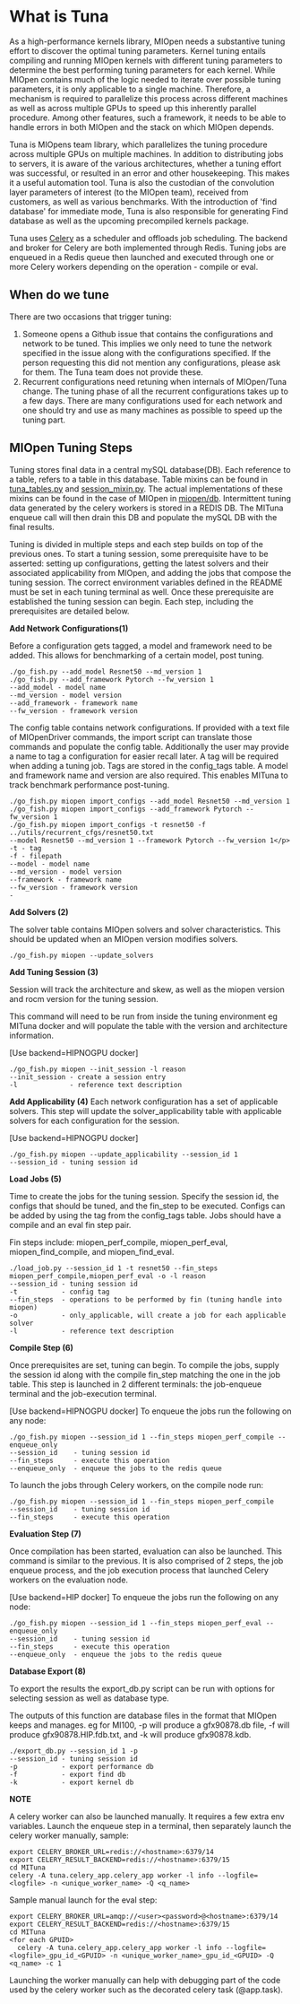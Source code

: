 What is Tuna
============

As a high-performance kernels library, MIOpen needs a substantive tuning effort to discover the
optimal tuning parameters. Kernel tuning entails compiling and running MIOpen kernels with different
tuning parameters to determine the best performing tuning parameters for each kernel. While MIOpen
contains much of the logic needed to iterate over possible tuning parameters, it is only applicable
to a single machine. Therefore, a mechanism is required to parallelize this process across different
machines as well as across multiple GPUs to speed up this inherently parallel procedure. Among other
features, such a framework, it needs to be able to handle errors in both MIOpen and the stack on which
MIOpen depends.

Tuna is MIOpens team library, which parallelizes the tuning procedure across multiple GPUs on
multiple machines. In addition to distributing jobs to servers, it is aware of the various
architectures, whether a tuning effort was successful, or resulted in an error and other housekeeping.
This makes it a useful automation tool. Tuna is also the custodian of the convolution layer parameters
of interest (to the MIOpen team), received from customers, as well as various benchmarks. With the
introduction of 'find database' for immediate mode, Tuna is also responsible for generating Find
database as well as the upcoming precompiled kernels package.

Tuna uses [Celery](https://docs.celeryq.dev/en/stable/getting-started/introduction.html)
as a scheduler and offloads job scheduling. The backend and broker for Celery are both implemented
through Redis. Tuning jobs are enqueued in a Redis queue then launched and executed through one or
more Celery workers depending on the operation - compile or eval.

When do we tune
---------------

There are two occasions that trigger tuning:
1. Someone opens a Github issue that contains the configurations and network to be tuned.
This implies we only need to tune the network specified in the issue along with the
configurations specified. If the person requesting this did not mention any configurations,
please ask for them. The Tuna team does not provide these.
2. Recurrent configurations need retuning when internals of MIOpen/Tuna change. The tuning
phase of all the recurrent configurations takes up to a few days. There are many configurations
used for each network and one should try and use as many machines as possible to speed up
the tuning part.

MIOpen Tuning Steps
-------------------

Tuning stores final data in a central mySQL database(DB). Each reference to a table,
refers to a table in this database. Table mixins can be found in
[tuna_tables.py](tuna/db/tuna_tables.py) and [session_mixin.py](tuna/db/session_mixin.py). The
actual implementations of these mixins can be found in the case of MIOpen in
[miopen/db](tuna/miopen/db).
Intermittent tuning data generated by the celery workers is stored in a REDIS DB. The MITuna enqueue
call will then drain this DB and populate the mySQL DB with the final results.

Tuning is divided in multiple steps and each step builds on top of the previous ones.
To start a tuning session, some prerequisite have to be asserted: setting up configurations,
getting the latest solvers and their associated applicability from MIOpen,
and adding the jobs that compose the tuning session. The correct environment variables defined in
the README must be set in each tuning terminal as well.
Once these prerequisite are established the tuning session can begin. Each step,
including the prerequisites are detailed below.

**Add Network Configurations(1)**

Before a configuration gets tagged, a model and framework need to be added. This allows for
benchmarking of a certain model, post tuning.

```
./go_fish.py --add_model Resnet50 --md_version 1
./go_fish.py --add_framework Pytorch --fw_version 1
--add_model - model name
--md_version - model version
--add_framework - framework name
--fw_version - framework version
```

The config table contains network configurations. If provided with a text file of MIOpenDriver
commands, the import script can translate those commands and populate the config table.
Additionally the user may provide a name to tag a configuration for easier recall later.
A tag will be required when adding a tuning job. Tags are stored in the config_tags table.
A model and framework name and version are also required. This enables MITuna to track
benchmark performance post-tuning.

```
./go_fish.py miopen import_configs --add_model Resnet50 --md_version 1
./go_fish.py miopen import_configs --add_framework Pytorch --fw_version 1
./go_fish.py miopen import_configs -t resnet50 -f ../utils/recurrent_cfgs/resnet50.txt
--model Resnet50 --md_version 1 --framework Pytorch --fw_version 1</p>
-t - tag
-f - filepath
--model - model name
--md_version - model version
--framework - framework name
--fw_version - framework version
-
```

**Add Solvers (2)**

The solver table contains MIOpen solvers and solver characteristics.
This should be updated when an MIOpen version modifies solvers.

```
./go_fish.py miopen --update_solvers
```

**Add Tuning Session (3)**

Session will track the architecture and skew, as well as the miopen version and
rocm version for the tuning session.

This command will need to be run from inside the tuning environment eg MITuna docker
and will populate the table with the version and architecture information.

[Use backend=HIPNOGPU docker]
```
./go_fish.py miopen --init_session -l reason
--init_session - create a session entry
-l             - reference text description
```

**Add Applicability (4)**
Each network configuration has a set of applicable solvers. This step will update the
solver_applicability table with applicable solvers for each configuration for the session.

[Use backend=HIPNOGPU docker]
```
./go_fish.py miopen --update_applicability --session_id 1
--session_id - tuning session id
```

**Load Jobs (5)**

Time to create the jobs for the tuning session. Specify the session id, the configs that
should be tuned, and the fin_step to be executed. Configs can be added by using the tag from
the config_tags table. Jobs should have a compile and an eval fin step pair.

Fin steps include: miopen_perf_compile, miopen_perf_eval, miopen_find_compile, and miopen_find_eval.

```
./load_job.py --session_id 1 -t resnet50 --fin_steps miopen_perf_compile,miopen_perf_eval -o -l reason
--session_id - tuning session id
-t           - config tag
--fin_steps  - operations to be performed by fin (tuning handle into miopen)
-o           - only_applicable, will create a job for each applicable solver
-l           - reference text description
```

**Compile Step (6)**

Once prerequisites are set, tuning can begin. To compile the jobs,
supply the session id along with the compile fin_step matching the one in the job table.
This step is launched in 2 different terminals: the job-enqueue terminal and the job-execution
terminal.

[Use backend=HIPNOGPU docker]
To enqueue the jobs run the following on any node:
```
./go_fish.py miopen --session_id 1 --fin_steps miopen_perf_compile --enqueue_only
--session_id    - tuning session id
--fin_steps     - execute this operation
--enqueue_only  - enqueue the jobs to the redis queue
```
To launch the jobs through Celery workers, on the compile node run:
```
./go_fish.py miopen --session_id 1 --fin_steps miopen_perf_compile
--session_id    - tuning session id
--fin_steps     - execute this operation
```

**Evaluation Step (7)**

Once compilation has been started, evaluation can also be launched.
This command is similar to the previous. It is also comprised of 2 steps, the job enqueue process,
and the job execution process that launched Celery workers on the evaluation node.

[Use backend=HIP docker]
To enqueue the jobs run the following on any node:
```
./go_fish.py miopen --session_id 1 --fin_steps miopen_perf_eval --enqueue_only
--session_id    - tuning session id
--fin_steps     - execute this operation
--enqueue_only  - enqueue the jobs to the redis queue
```

**Database Export (8)**

To export the results the export_db.py script can be run with options
for selecting session as well as database type.

The outputs of this function are database files in the format that MIOpen keeps and manages.
eg for MI100, -p will produce a gfx90878.db file, -f will produce gfx90878.HIP.fdb.txt, and -k will produce gfx90878.kdb.

```
./export_db.py --session_id 1 -p
--session_id - tuning session id
-p           - export performance db
-f           - export find db
-k           - export kernel db
```


**NOTE**

A celery worker can also be launched manually. It requires a few extra env variables. Launch the
enqueue step in a terminal, then separately launch the celery worker manually, sample:

```
export CELERY_BROKER_URL=redis://<hostname>:6379/14
export CELERY_RESULT_BACKEND=redis://<hostname>:6379/15
cd MITuna
celery -A tuna.celery_app.celery_app worker -l info --logfile=<logfile> -n <unique_worker_name> -Q <q_name>

```

Sample manual launch for the eval step:

```
export CELERY_BROKER_URL=amqp://<user><password>@<hostname>:6379/14
export CELERY_RESULT_BACKEND=redis://<hostname>:6379/15
cd MITuna
<for each GPUID>
  celery -A tuna.celery_app.celery_app worker -l info --logfile=<logfile>_gpu_id_<GPUID> -n <unique_worker_name>_gpu_id_<GPUID> -Q <q_name> -c 1
```

Launching the worker manually can help with debugging part of the code used by the celery worker
such as the decorated celery task (@app.task).
